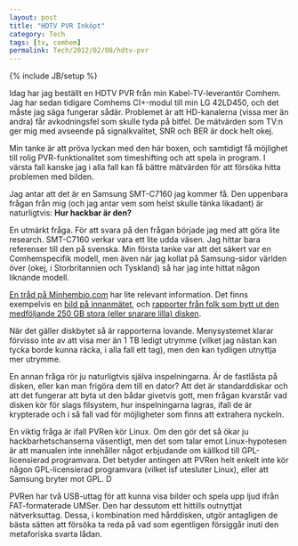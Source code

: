 ```yaml
---
layout: post
title: "HDTV PVR Inköpt"
category: Tech
tags: [tv, comhem]
permalink: Tech/2012/02/08/hdtv-pvr
---
```

{% include JB/setup %}

Idag har jag beställt en HDTV PVR från min Kabel-TV-leverantör Comhem. Jag har sedan tidigare Comhems CI+-modul till min LG 42LD450, och det måste jag säga fungerar sådär. Problemet är att HD-kanalerna (vissa mer än andra) får avkodningsfel som skulle tyda på bitfel. De mätvärden som TV:n ger mig med avseende på signalkvalitet, SNR och BER är dock helt okej.

Min tanke är att pröva lyckan med den här boxen, och samtidigt få möjlighet till rolig PVR-funktionalitet som timeshifting och att spela in program. I värsta fall kanske jag i alla fall kan få bättre mätvärden för att försöka hitta problemen med bilden.

Jag antar att det är en Samsung SMT-C7160 jag kommer få. Den uppenbara frågan från mig (och jag antar vem som helst skulle tänka likadant) är naturligtvis: **Hur hackbar är den?**

En utmärkt fråga. För att svara på den frågan började jag med att göra lite research. SMT-C7160 verkar vara ett lite udda väsen. Jag hittar bara referenser till den på svenska. Min första tanke var att det säkert var en Comhemspecifik modell, men även när jag kollat på Samsung-sidor världen över (okej, i Storbritannien och Tyskland) så har jag inte hittat någon liknande modell.

[En tråd på Minhembio.com](http://www.minhembio.com/forum/index.php?showtopic=275223) har lite relevant information. Det finns exempelvis en [bild på innanmätet](http://www.minhembio.com/forum/uploads/monthly_07_2011/post-127943-1311092694.jpg), och [rapporter från folk som bytt ut den medföljande 250 GB stora (eller snarare lilla) disken](http://www.minhembio.com/forum/index.php?showtopic=275223&view=findpost&p=3400972). 

När det gäller diskbytet så är rapporterna lovande. Menysystemet klarar förvisso inte av att visa mer än 1 TB ledigt utrymme (vilket jag nästan kan tycka borde kunna räcka, i alla fall ett tag), men den kan tydligen utnyttja mer utrymme.

En annan fråga rör ju naturligtvis själva inspelningarna. Är de fastlåsta på disken, eller kan man frigöra dem till en dator? Att det är standarddiskar och att det fungerar att byta ut den bådar givetvis gott, men frågan kvarstår vad disken kör för slags filsystem, hur inspelningarna lagras, ifall de är krypterade och i så fall vad för möjligheter som finns att extrahera nyckeln.

En viktig fråga är ifall PVRen kör Linux. Om den gör det så ökar ju hackbarhetschanserna väsentligt, men det som talar emot Linux-hypotesen är att manualen inte innehåller något erbjudande om källkod till GPL-licensierad programvara. Det betyder antingen att PVRen helt enkelt inte kör någon GPL-licensierad programvara (vilket isf utesluter Linux), eller att Samsung bryter mot GPL. D

PVRen har två USB-uttag för att kunna visa bilder och spela upp ljud ifrån FAT-formaterade UMSer. Den har dessutom ett hittills outnyttjat nätverksuttag. Dessa, i kombination med hårddisken, utgör antagligen de bästa sätten att försöka ta reda på vad som egentligen försiggår inuti den metaforiska svarta lådan.
